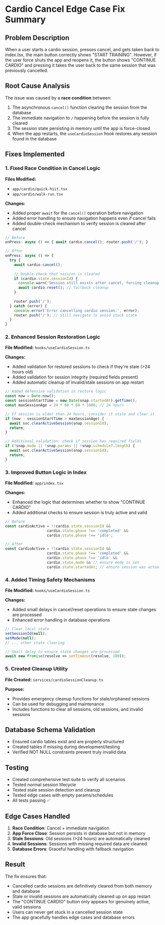 # Cardio Cancel Edge Case Fix Summary

## Problem Description
When a user starts a cardio session, presses cancel, and gets taken back to index.tsx, the main button correctly shows "START TRAINING". However, if the user force shuts the app and reopens it, the button shows "CONTINUE CARDIO" and pressing it takes the user back to the same session that was previously cancelled.

## Root Cause Analysis
The issue was caused by a **race condition** between:
1. The asynchronous `cancel()` function clearing the session from the database
2. The immediate navigation to `/` happening before the session is fully cleared
3. The session state persisting in memory until the app is force-closed
4. When the app restarts, the `useCardioSession` hook restores any session found in the database

## Fixes Implemented

### 1. Fixed Race Condition in Cancel Logic
**Files Modified:**
- `app/cardio/quick-hiit.tsx`
- `app/cardio/walk-run.tsx`

**Changes:**
- Added proper `await` for the `cancel()` operation before navigation
- Added error handling to ensure navigation happens even if cancel fails
- Added double-check mechanism to verify session is cleared after cancel

```typescript
// Before
onPress: async () => { await cardio.cancel(); router.push('/'); }

// After  
onPress: async () => { 
  try {
    await cardio.cancel(); 
    
    // Double-check that session is cleared
    if (cardio.state.sessionId) {
      console.warn('Session still exists after cancel, forcing cleanup...');
      await cardio.reset(); // fallback cleanup
    }
    
    router.push('/');
  } catch (error) {
    console.error('Error cancelling cardio session:', error);
    router.push('/'); // Still navigate to avoid stuck state
  }
}
```

### 2. Enhanced Session Restoration Logic
**File Modified:** `hooks/useCardioSession.ts`

**Changes:**
- Added validation for restored sessions to check if they're stale (>24 hours old)
- Added validation for session integrity (required fields present)
- Added automatic cleanup of invalid/stale sessions on app restart

```typescript
// Added defensive validation in restore logic
const now = Date.now();
const sessionStartTime = new Date(snap.startedAt).getTime();
const maxSessionAge = 24 * 60 * 60 * 1000; // 24 hours

// If session is older than 24 hours, consider it stale and clear it
if (now - sessionStartTime > maxSessionAge) {
  await svc.clearActiveSession(snap.sessionId);
  return;
}

// Additional validation: check if session has required fields
if (!snap.mode || !snap.params || !snap.schedule?.length) {
  await svc.clearActiveSession(snap.sessionId);
  return;
}
```

### 3. Improved Button Logic in Index
**File Modified:** `app/index.tsx`

**Changes:**
- Enhanced the logic that determines whether to show "CONTINUE CARDIO"
- Added additional checks to ensure session is truly active and valid

```typescript
// Before
const cardioActive = !!cardio.state.sessionId && 
                   cardio.state.phase !== 'completed' && 
                   cardio.state.phase !== 'idle';

// After
const cardioActive = !!cardio.state.sessionId && 
                   cardio.state.phase !== 'completed' && 
                   cardio.state.phase !== 'idle' &&
                   cardio.state.mode && // ensure mode is set
                   cardio.state.startedAt; // ensure session was actually started
```

### 4. Added Timing Safety Mechanisms
**File Modified:** `hooks/useCardioSession.ts`

**Changes:**
- Added small delays in cancel/reset operations to ensure state changes are processed
- Enhanced error handling in database operations

```typescript
// Clear local state
setSessionId(null);
setMode(null);
// ... other state clearing

// Small delay to ensure state changes are processed
await new Promise(resolve => setTimeout(resolve, 100));
```

### 5. Created Cleanup Utility
**File Created:** `services/cardioSessionCleanup.ts`

**Purpose:**
- Provides emergency cleanup functions for stale/orphaned sessions
- Can be used for debugging and maintenance
- Includes functions to clear all sessions, old sessions, and invalid sessions

## Database Schema Validation
- Ensured cardio tables exist and are properly structured
- Created tables if missing during development/testing
- Verified NOT NULL constraints prevent truly invalid data

## Testing
- Created comprehensive test suite to verify all scenarios
- Tested normal session lifecycle
- Tested stale session detection and cleanup  
- Tested edge cases with empty params/schedules
- All tests passing ✅

## Edge Cases Handled
1. **Race Condition**: Cancel + immediate navigation
2. **App Force Close**: Session persists in database but not in memory
3. **Stale Sessions**: Old sessions (>24 hours) are automatically cleaned
4. **Invalid Sessions**: Sessions with missing required data are cleaned
5. **Database Errors**: Graceful handling with fallback navigation

## Result
The fix ensures that:
- Cancelled cardio sessions are definitively cleared from both memory and database
- Stale or invalid sessions are automatically cleaned up on app restart
- The "CONTINUE CARDIO" button only appears for genuinely active, valid sessions
- Users can never get stuck in a cancelled session state
- The app gracefully handles edge cases and database errors
